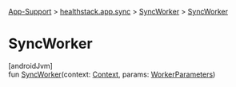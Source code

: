 
[App-Support](../../../index.html) > [healthstack.app.sync](../index.html) > [SyncWorker](index.html) > [SyncWorker](-sync-worker.html)



# SyncWorker



[androidJvm]\
fun [SyncWorker](-sync-worker.html)(context: [Context](https://developer.android.com/reference/kotlin/android/content/Context.html), params: [WorkerParameters](https://developer.android.com/reference/kotlin/androidx/work/WorkerParameters.html))




